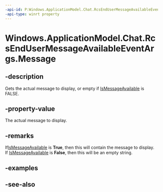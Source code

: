 ----api-id: P:Windows.ApplicationModel.Chat.RcsEndUserMessageAvailableEventArgs.Message
-api-type: winrt property
---<!-- Property syntaxpublic Windows.ApplicationModel.Chat.RcsEndUserMessage Message { get; }--># Windows.ApplicationModel.Chat.RcsEndUserMessageAvailableEventArgs.Message## -descriptionGets the actual message to display, or empty if [IsMessageAvailable](rcsendusermessageavailableeventargs_ismessageavailable.md) is FALSE.## -property-valueThe actual message to display.## -remarksIf[IsMessageAvailable](rcsendusermessageavailableeventargs_ismessageavailable.md) is **True**, then this will contain the message to display. If [IsMessageAvailable](rcsendusermessageavailableeventargs_ismessageavailable.md) is **False**, then this will be an empty string.## -examples## -see-also